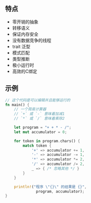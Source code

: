 ## 特点

- 零开销的抽象
- 转移语义
- 保证内存安全
- 没有数据竞争的线程
- trait 泛型
- 模式匹配
- 类型推断
- 极小运行时
- 高效的C绑定

## 示例

```rust
// 这个代码是可以编辑并且能够运行的
fn main() {
    // 一个简易计算器
    // `+` 或 `-` 意味着加减1
    // `*` 或 `/` 意味着乘除2

    let program = "+ + * - /";
    let mut accumulator = 0;

    for token in program.chars() {
        match token {
            '+' => accumulator += 1,
            '-' => accumulator -= 1,
            '*' => accumulator *= 2,
            '/' => accumulator /= 2,
            _ => { /* 忽略其他 */ }
        }
    }

    println!("程序 \"{}\" 的结果是 {}",
              program, accumulator);
}

```
